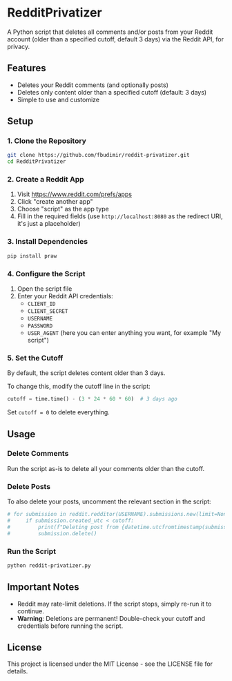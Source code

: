 # RedditPrivatizer

A Python script that deletes all comments and/or posts from your Reddit account (older than a specified cutoff, default 3 days) via the Reddit API, for privacy.

## Features

- Deletes your Reddit comments (and optionally posts)
- Deletes only content older than a specified cutoff (default: 3 days)
- Simple to use and customize

## Setup

### 1. Clone the Repository

```bash
git clone https://github.com/fbudimir/reddit-privatizer.git
cd RedditPrivatizer
```

### 2. Create a Reddit App

1. Visit https://www.reddit.com/prefs/apps
2. Click "create another app"
3. Choose "script" as the app type
4. Fill in the required fields (use `http://localhost:8080` as the redirect URI, it's just a placeholder)

### 3. Install Dependencies

```bash
pip install praw
```

### 4. Configure the Script

1. Open the script file
2. Enter your Reddit API credentials:
   - `CLIENT_ID`
   - `CLIENT_SECRET`
   - `USERNAME`
   - `PASSWORD`
   - `USER_AGENT` (here you can enter anything you want, for example "My script")

### 5. Set the Cutoff

By default, the script deletes content older than 3 days.

To change this, modify the cutoff line in the script:

```python
cutoff = time.time() - (3 * 24 * 60 * 60)  # 3 days ago
```

Set `cutoff = 0` to delete everything.

## Usage

### Delete Comments
Run the script as-is to delete all your comments older than the cutoff.

### Delete Posts
To also delete your posts, uncomment the relevant section in the script:

```python
# for submission in reddit.redditor(USERNAME).submissions.new(limit=None):
#     if submission.created_utc < cutoff:
#         print(f"Deleting post from {datetime.utcfromtimestamp(submission.created_utc)}: {submission.title[:30]}...")
#         submission.delete()
```

### Run the Script

```bash
python reddit-privatizer.py
```

## Important Notes

- Reddit may rate-limit deletions. If the script stops, simply re-run it to continue.
- **Warning**: Deletions are permanent! Double-check your cutoff and credentials before running the script.

## License

This project is licensed under the MIT License - see the LICENSE file for details. 